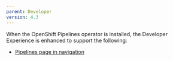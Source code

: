 ```yaml
---
parent: Developer
version: 4.3
---
```


When the OpenShift Pipelines operator is installed, the Developer Experience is enhanced to support the following:

- [Pipelines page in navigation](https://openshift.github.io/openshift-origin-design/designs/developer/operator-pipeline-42/pipelines)

